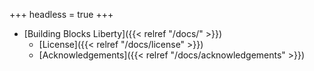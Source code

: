 +++
headless = true
+++

- [Building Blocks Liberty]({{< relref "/docs/" >}})
  - [License]({{< relref "/docs/license" >}})
  - [Acknowledgements]({{< relref "/docs/acknowledgements" >}})

